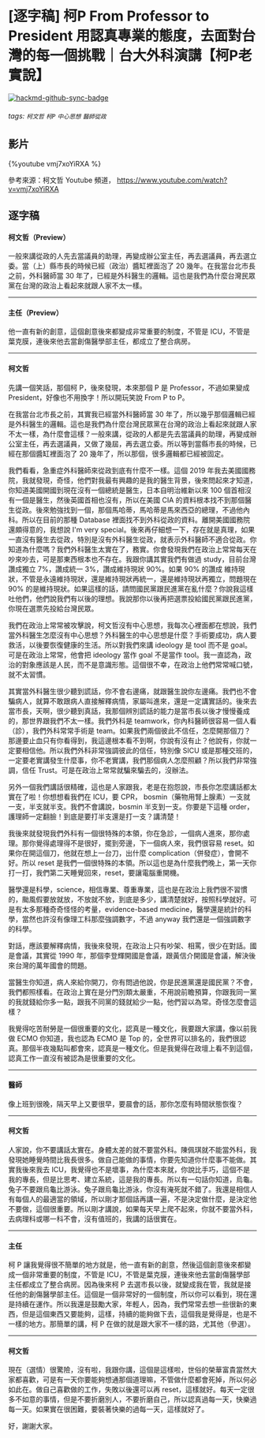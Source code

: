 # [逐字稿] 柯P From Professor to President 用認真專業的態度，去面對台灣的每一個挑戰｜台大外科演講【柯P老實說】

[![hackmd-github-sync-badge](https://hackmd.io/AFXh5YMSR4qNhAblQDlsnA/badge)](https://hackmd.io/AFXh5YMSR4qNhAblQDlsnA)


###### tags: `柯文哲` `柯P` `中心思想` `醫師從政`

## 影片

{%youtube vmj7xoYiRXA %}

參考來源：柯文哲 Youtube 頻道， https://www.youtube.com/watch?v=vmj7xoYiRXA


## 逐字稿

#### 柯文哲（Preview）

一般來講從政的人先去當議員的助理，再變成辦公室主任，再去選議員，再去選立委。當（上）縣市長的時候已經（政治）醬缸裡面泡了 20 幾年。在我當台北市長之前，外科醫師當 30 年了，已經是外科醫生的邏輯。這也是我們為什麼台灣民眾黨在台灣的政治上看起來就跟人家不太一樣。

---

#### 主任（Preview）

他一直有新的創意，這個創意後來都變成非常重要的制度，不管是 ICU，不管是葉克膜，連後來他去當創傷醫學部主任，都成立了整合病房。

---

#### 柯文哲

先講一個笑話，那個柯 P，後來發現，本來那個 P 是 Professor，不過如果變成 President，好像也不用換字！所以開玩笑說 From P to P。

在我當台北市長之前，其實我已經當外科醫師當 30 年了，所以幾乎那個邏輯已經是外科醫生的邏輯。這也是我們為什麼台灣民眾黨在台灣的政治上看起來就跟人家不太一樣，為什麼會這樣？一般來講，從政的人都是先去當議員的助理，再變成辦公室主任，再去選議員，又做了幾屆，再去選立委。所以等到當縣市長的時候，已經在那個醬缸裡面泡了 20 幾年了，所以那個，很多邏輯都已經被固定。

我們看看，急重症外科醫師來從政到底有什麼不一樣。這個 2019 年我去美國國務院，我就發現，奇怪，他們對我最有興趣的是我的醫生背景，後來問起來才知道，你知道美國開國到現在沒有一個總統是醫生，日本自明治維新以來 100 個首相沒有一個是醫生，然後英國首相也沒有，所以在美國 CIA 的資料根本找不到那個醫生從政。後來勉強找到一個，那個馬哈蒂，馬哈蒂是馬來西亞的總理，不過他內科。所以在目前的那種 Database 裡面找不到外科從政的資料。離開美國國務院還頗得意的，我想說 I'm very special。後來再仔細想一下，存在就是真理，如果一直沒有醫生去從政，特別是沒有外科醫生從政，就表示外科醫師不適合從政。你知道為什麼嗎？我們外科醫生太實在了，務實。你會發現我們在政治上常常每天在吵來吵去，可是那東西根本也不存在。我跟你講其實我們有做過 study，目前台灣讚成獨立 7%，讚成統一 3%，讚成維持現狀 90%。如果 90% 的讚成 維持現狀，不管是永遠維持現狀，還是維持現狀再統一，還是維持現狀再獨立，問題現在 90% 的是維持現狀。如果這樣的話，請問國民黨跟民進黨在亂什麼？你說我這樣吐他們，他們說我們有以後的理想。我說那你以後再把選票投給國民黨跟民進黨，你現在選票先投給台灣民眾。

我們在政治上常常被攻擊說，柯文哲沒有中心思想，我每次心裡面都在想說，我們當外科醫生怎麼沒有中心思想？外科醫生的中心思想是什麼？手術要成功，病人要救活，以後要恢復健康的生活。所以對我們來講 ideology 是 tool 而不是 goal。可是在政治上常常，他會把 ideology 當作 goal 不是當作 tool。我一直認為，政治的對象應該是人民，而不是意識形態。這個很不幸，在政治上他們常常喊口號，就不太習慣。

其實當外科醫生很少聽到謊話，你不會右邊痛，就跟醫生說你左邊痛。我們也不會騙病人，就算不敢跟病人直接解釋病情，家屬叫進來，還是一定講實話的。後來去當市長，天啊，很少聽到真話，我那個辨別謊話的能力是當市長以後才慢慢養成的，那世界跟我們不太一樣。我們外科是 teamwork，你內科醫師很容易一個人看（診），我們外科常常手術是 team。如果我們兩個彼此不信任，怎麼開那個刀？那邊要止血只有你看得到，我這邊根本看不到啊，你說有沒有止？他說有，你就一定要相信他。所以我們外科非常強調彼此的信任，特別像 SICU 或是那種交班的，一定要老實講發生什麼事，你不老實講，我們那個病人怎麼照顧？所以我們非常強調，信任 Trust。可是在政治上常常就騙來騙去的，沒辦法。

另外一個我們講話很精確，這也是人家跟我，老是在抱怨說，市長你怎麼講話都太實在了啦！你想想看我們在 ICU，要 CPR， bosmin（藥物用腎上腺素）一支就一支，半支就半支。我們不會講說，bosmin 半支到一支。你要是下這種 order，護理師一定翻臉！到底是要打半支還是打一支？講清楚！

我後來就發現我們外科有一個很特殊的本領，你在急診，一個病人進來，那你處理。那你覺得處理得不是很好，擺到旁邊，下一個病人來，我們很容易 reset。如果你在開這個刀，他就在想上一台刀，出什麼 complication（併發症），會開不好。所以 reset 是我們一個很特殊的本領。所以這也是為什麼我們晚上，第一天你打一打，我們第二天睡覺回來，reset，要讓電腦重開機。

醫學還是科學，science，相信專業、尊重專業，這也是在政治上我們很不習慣的，颱風假要放就放，不放就不放，到底是多少，講清楚就好，按照科學就好。可是有太多那種奇奇怪怪的考量，evidence-based medicine，醫學還是統計的科學，當然也許沒有像理工科那麼強調數字，不過 anyway 我們還是一個強調數字的科學。

對話，應該要解釋病情，我後來發現，在政治上只有吵架、相罵，很少在對話。國是會議，其實從 1990 年，那個李登輝開國是會議，跟黃信介開國是會議，解決後來台灣的萬年國會的問題。

當醫生你知道，病人來給你開刀，你有問過他說，你是民進黨還是國民黨？不會，我們都照樣看。在政治上實在是分門別類太嚴重，不用說前瞻預算，你跟我同一黨的我就錢給你多一點，跟我不同黨的錢就給少一點，他們習以為常。奇怪怎麼會這樣？

我覺得吃苦耐勞是一個很重要的文化，認真是一種文化，我要跟大家講，像以前我做 ECMO 你知道，我也認為 ECMO 是 Top 的，全世界可以排名的，我們很認真。那個半夜幾點叫都會來，認真是一種文化。但是我覺得在政壇上看不到這個，認真工作一直沒有被認為是很重要的文化。

---

#### 醫師

像上班到很晚，隔天早上又要很早，要晨會的話，那你怎麼有時間狀態恢復？

---

#### 柯文哲

人家說，你不要講話太實在。身體太差的就不要當外科。陳佩琪就不能當外科，我發現她睡覺時間比我長很多。做自己能做的事情，你要先知道你什麼事不能做。其實我後來我去 ICU，我覺得也不是壞事，為什麼本來就，你說比手巧，這個不是我的專長，但是比思考、建立系統，這是我的專長。所以有一句話你知道，烏龜。兔子不要跟烏龜比游泳。兔子跟烏龜比游泳，你沒有淹死就不錯了。我還是相信人有每個人的最適當的領域，所以剛才那個話再講一遍，不是決定做什麼，是決定他不要做，這個很重要。所以剛才講說，如果每天早上爬不起來，你就不要當外科，去病理科或哪一科不會，沒有值班的，我講的話很實在。

---

#### 主任

柯 P 讓我覺得很不簡單的地方就是，他一直有新的創意，然後這個創意後來都變成一個非常重要的制度，不管是 ICU，不管是葉克膜，連後來他去當創傷醫學部主任都成立了整合病房。因為後來柯 P 去選市長以後，就變成我在管，我就是接任他的創傷醫學部主任。這個是一個非常好的一個制度，所以你可以看到，現在還是持續在運作。所以我還是鼓勵大家，年輕人，因為，我們常常去想一些很新的東西，但是這個東西又要能夠，這樣，持續的能夠做下去，這個我是覺得是，也是不一樣的地方。那簡單的講，柯 P 在做的就是跟大家不一樣的路，尤其他（參選）。

---

#### 柯文哲

現在（選情）很驚險，沒有啦，我跟你講，這個是這樣啦，世俗的榮華富貴當然大家都喜歡，可是有一天你要能夠想通那個道理嘛，不管做什麼都會死掉，所以何必如此在。做自己喜歡做的工作，失敗以後還可以再 reset，這樣就好。每天一定很多不如意的事情，但是不要折磨別人，不要折磨自己，所以認真過每一天，快樂過每一天。如果實在很困難，要裝著快樂的過每一天，這樣就好了。

好，謝謝大家。
